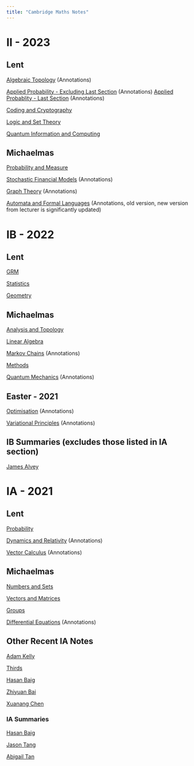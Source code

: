 ```yaml
---
title: "Cambridge Maths Notes"
---
```


# II - 2023

## Lent

[Algebraic Topology](at.pdf) (Annotations)

[Applied Probability - Excluding Last Section](Applied%20Probability\AppliedProbSousi.pdf) (Annotations)
[Applied Probablity - Last Section](Applied%20Probability\notes.pdf) (Annotations)

[Coding and Cryptography](CodingAndCryptography\cc.pdf)

[Logic and Set Theory](LogicAndSetTheory/logicandsettheory.pdf)

[Quantum Information and Computing](QuantumInfoAndComputing\qic.pdf)

## Michaelmas

[Probability and Measure](ProbAndMeasure\probmeasure.pdf)

[Stochastic Financial Models](Stochastic%20Financial%20Models\sfm.pdf) (Annotations)

[Graph Theory](Graph_Theory.pdf) (Annotations)

[Automata and Formal Languages](AFL_updated.pdf) (Annotations, old version, new version from lecturer is significantly updated)

# IB - 2022

## Lent
<!-- [Complex Methods] -->

[GRM](Groups%20Rings%20and%20Modules\GRM.pdf)

[Statistics](Statistics\Statistics.pdf)

[Geometry](Geometry\Geometry.pdf)

## Michaelmas

[Analysis and Topology](Analysis%20and%20Topology\AnalTop.pdf)

[Linear Algebra](Linear%20Algebra\Linear%20Algebra.pdf)

[Markov Chains](Markov%20Chains\Markov%20Chains.pdf) (Annotations)

[Methods](Methods\Methods.pdf)

[Quantum Mechanics](Quantum%20Mechanics\Ubiali_notes.pdf) (Annotations)

## Easter - 2021

[Optimisation](Optimisation\Optimisation.pdf) (Annotations)

[Variational Principles](Variational%20Principles\VP.pdf) (Annotations)

<!-- ## Other Recent IB Notes (excludes those listed in IA section) -->

<!-- https://mjv43.user.srcf.net/ -->

## IB Summaries (excludes those listed in IA section)

[James Alvey](https://github.com/james-alvey-42/LectureNotes/tree/master/Part%20IB/Summaries)

# IA - 2021

## Lent
[Probability](Probability/probability.pdf)

[Dynamics and Relativity](Dynamics%20and%20Relativity/dynrel.pdf) (Annotations)

[Vector Calculus](Vector%20Calculus/vc.pdf) (Annotations)

## Michaelmas

[Numbers and Sets](Numbers%20and%20Sets/_book/index.html)

[Vectors and Matrices](Vectors%20and%20Matrices/_book/index.html)

[Groups](Groups/groups.pdf)

[Differential Equations](Differential%20Equations/de.pdf) (Annotations)

## Other Recent IA Notes

[Adam Kelly](http://ak2316.user.srcf.net/lecture-notes/)

[Thirds](https://thirdsgames.co.uk/maths.html)

[Hasan Baig](http://mhb45.user.srcf.net/)

[Zhiyuan Bai](https://zb260.user.srcf.net/notes/)

[Xuanang Chen](http://xc329.user.srcf.net/)

### IA Summaries

[Hasan Baig](http://mhb45.user.srcf.net/)

[Jason Tang](https://github.com/jywtang/Maths-Summary)

[Abigail Tan](http://ahcmt2.user.srcf.net/)
